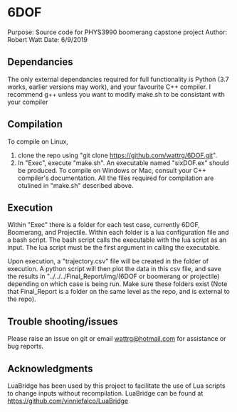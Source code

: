# 6DOF
Purpose: Source code for PHYS3990 boomerang capstone project
Author: Robert Watt
Date: 6/9/2019

## Dependancies
The only external dependancies required for full functionality is Python (3.7 works, earlier versions may work), and your favourite C++ compiler. I recommend g++ unless you want to modify make.sh to be consistant with your compiler

## Compilation
To compile on Linux, 
  1. clone the repo using "git clone https://github.com/wattrg/6DOF.git".
  2. In "Exec", execute "make.sh". An executable named "sixDOF.ex" should be produced.
To compile on Windows or Mac, consult your C++ compiler's documentation. All the files required for compilation are otulined in "make.sh" described above.

  
## Execution
Within "Exec" there is a folder for each test case, currently 6DOF, Boomerang, and Projectile. Within each folder is a lua configuration file and a bash script. The bash script calls the executable with the lua script as an input. The lua script must be the first argument in calling the executable.

Upon execution, a "trajectory.csv" file will be created in the folder of execution. A python script will then plot the data in this csv file, and save the results in "../../../Final_Report/img/(6DOF or boomerang or projectile) depending on which case is being run. Make sure these folders exist (Note that Final_Report is a folder on the same level as the repo, and is external to the repo).

## Trouble shooting/issues
Please raise an issue on git or email wattrg@hotmail.com for assistance or bug reports.

## Acknowledgments
LuaBridge has been used by this project to facilitate the use of Lua scripts to change inputs without recompilation. LuaBridge can be found at https://github.com/vinniefalco/LuaBridge

